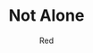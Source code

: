 ---
media: "images/rounds/round_4_1/not_alone.png"
media_type: image
title: Not Alone
author: Red
desc: JOE announces the discovery of the Soviet expeditionary force.
---